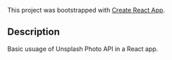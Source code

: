 This project was bootstrapped with [Create React App](https://github.com/facebook/create-react-app).

## Description
Basic usuage of Unsplash Photo API in a React app.
